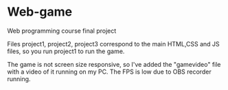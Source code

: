 # Web-game
Web programming course final project

Files project1, project2, project3 correspond to the main HTML,CSS and JS files, so you run project1 to run the game. 

The game is not screen size responsive, so I've added the "gamevideo" file with a video of it running on my PC. The FPS is low due to OBS recorder running.
